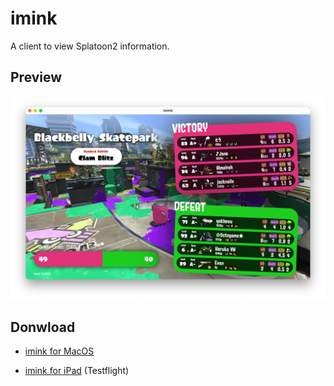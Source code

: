 # imink

A client to view Splatoon2 information.

## Preview

![preview](./imgs/preview.png)

## Donwload

* [imink for MacOS](https://github.com/JoneWang/imink/releases/latest)

* [imink for iPad](https://testflight.apple.com/join/yMqfrizI) (Testflight)

